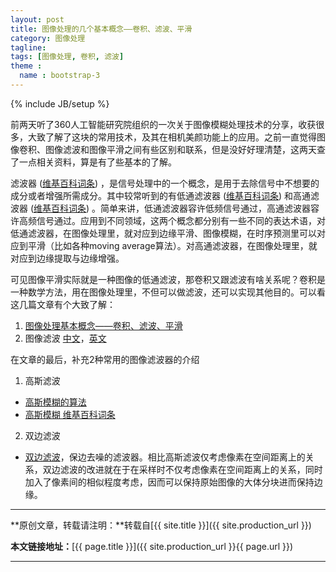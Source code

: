 ```yaml
---
layout: post
title: 图像处理的几个基本概念——卷积、滤波、平滑
category: 图像处理
tagline: 
tags: [图像处理, 卷积, 滤波]
theme :
  name : bootstrap-3
---
```

{% include JB/setup %}

前两天听了360人工智能研究院组织的一次关于图像模糊处理技术的分享，收获很多，大致了解了这块的常用技术，及其在相机美颜功能上的应用。之前一直觉得图像卷积、图像滤波和图像平滑之间有些区别和联系，但是没好好理清楚，这两天查了一点相关资料，算是有了些基本的了解。

滤波器 ([维基百科词条](https://zh.wikipedia.org/wiki/%E7%94%B5%E5%AD%90%E6%BB%A4%E6%B3%A2%E5%99%A8)) ，是信号处理中的一个概念，是用于去除信号中不想要的成分或者增强所需成分。其中较常听到的有低通滤波器 ([维基百科词条](https://zh.wikipedia.org/wiki/%E4%BD%8E%E9%80%9A%E6%BB%A4%E6%B3%A2%E5%99%A8)) 和高通滤波器 ([维基百科词条](https://zh.wikipedia.org/wiki/%E9%AB%98%E9%80%9A%E6%BB%A4%E6%B3%A2%E5%99%A8)) 。简单来讲，低通滤波器容许低频信号通过，高通滤波器容许高频信号通过。应用到不同领域，这两个概念都分别有一些不同的表达术语，对低通滤波器，在图像处理里，就对应到边缘平滑、图像模糊，在时序预测里可以对应到平滑（比如各种moving average算法）。对高通滤波器，在图像处理里，就对应到边缘提取与边缘增强。

可见图像平滑实际就是一种图像的低通滤波，那卷积又跟滤波有啥关系呢？卷积是一种数学方法，用在图像处理里，不但可以做滤波，还可以实现其他目的。可以看这几篇文章有个大致了解：
1. [图像处理基本概念——卷积、滤波、平滑](http://blog.csdn.net/yangtrees/article/details/8740933)
2. 图像滤波 [中文](http://blog.csdn.net/zouxy09/article/details/49080029)，[英文](http://lodev.org/cgtutor/filtering.html)

在文章的最后，补充2种常用的图像滤波器的介绍
1. 高斯滤波
  + [高斯模糊的算法](http://www.ruanyifeng.com/blog/2012/11/gaussian_blur.html)
  + [高斯模糊 维基百科词条](https://zh.wikipedia.org/wiki/%E9%AB%98%E6%96%AF%E6%A8%A1%E7%B3%8A)
2. 双边滤波
  + [双边滤波](http://blog.csdn.net/abcjennifer/article/details/7616663)，保边去噪的滤波器。相比高斯滤波仅考虑像素在空间距离上的关系，双边滤波的改进就在于在采样时不仅考虑像素在空间距离上的关系，同时加入了像素间的相似程度考虑，因而可以保持原始图像的大体分块进而保持边缘。


* * *

**原创文章，转载请注明：**转载自[{{ site.title }}]({{ site.production_url }})

**本文链接地址：**[{{ page.title }}]({{ site.production_url }}{{ page.url }})

* * *
